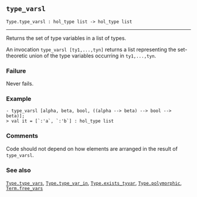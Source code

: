 ## `type_varsl`

``` hol4
Type.type_varsl : hol_type list -> hol_type list
```

------------------------------------------------------------------------

Returns the set of type variables in a list of types.

An invocation `type_varsl [ty1,...,tyn]` returns a list representing the
set-theoretic union of the type variables occurring in `ty1,...,tyn`.

### Failure

Never fails.

### Example

``` hol4
- type_varsl [alpha, beta, bool, ((alpha --> beta) --> bool --> beta)];
> val it = [`:'a`, `:'b`] : hol_type list
```

### Comments

Code should not depend on how elements are arranged in the result of
`type_varsl`.

### See also

[`Type.type_vars`](#Type.type_vars),
[`Type.type_var_in`](#Type.type_var_in),
[`Type.exists_tyvar`](#Type.exists_tyvar),
[`Type.polymorphic`](#Type.polymorphic),
[`Term.free_vars`](#Term.free_vars)
